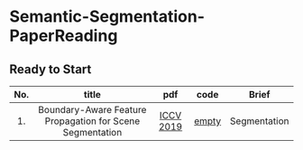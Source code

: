 # Semantic-Segmentation-PaperReading

## Ready to Start

| No. | title | pdf | code | Brief| 
| :-: | :-: | :-: | :-: | :-:|
|1.| Boundary-Aware Feature Propagation for Scene Segmentation|[ICCV 2019](https://arxiv.org/abs/1909.00179)|[empty]()|Segmentation|

